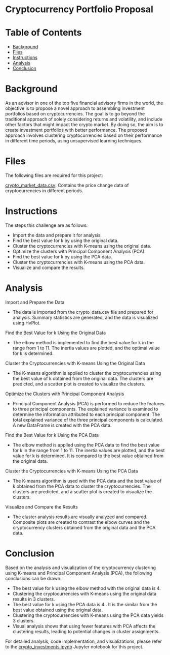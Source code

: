 # Cryptocurrency Portfolio Proposal 

# Table of Contents
* [Background](#Background)
* [Files](#Files)
* [Instructions](#Instructions)
* [Analysis](#Analysis)
* [Conclusion](#Conclusion)


# Background
As an advisor in one of the top five financial advisory firms in the world, the objective is to propose a novel approach to assembling investment portfolios based on cryptocurrencies. The goal is to go beyond the traditional approach of solely considering returns and volatility, and include other factors that might impact the crypto market. By doing so, the aim is to create investment portfolios with better performance. The proposed approach involves clustering cryptocurrencies based on their performance in different time periods, using unsupervised learning techniques.

# Files
The following files are required for this project:

[crypto_market_data.csv](crypto_market_data.csv): Contains the price change data of cryptocurrencies in different periods.

# Instructions
The steps this challenge are as follows:

* Import the data and prepare it for analysis.
* Find the best value for k by using the original data.
* Cluster the cryptocurrencies with K-means using the original data.
* Optimize the clusters with Principal Component Analysis (PCA).
* Find the best value for k by using the PCA data.
* Cluster the cryptocurrencies with K-means using the PCA data.
* Visualize and compare the results.

# Analysis
Import and Prepare the Data
* The data is imported from the crypto_data.csv file and prepared for analysis. Summary statistics are generated, and the data is visualized using HvPlot.

Find the Best Value for k Using the Original Data
* The elbow method is implemented to find the best value for k in the range from 1 to 11. The inertia values are plotted, and the optimal value for k is determined.

Cluster the Cryptocurrencies with K-means Using the Original Data
* The K-means algorithm is applied to cluster the cryptocurrencies using the best value of k obtained from the original data. The clusters are predicted, and a scatter plot is created to visualize the clusters.

Optimize the Clusters with Principal Component Analysis
* Principal Component Analysis (PCA) is performed to reduce the features to three principal components. The explained variance is examined to determine the information attributed to each principal component. The total explained variance of the three principal components is calculated. A new DataFrame is created with the PCA data.

Find the Best Value for k Using the PCA Data
* The elbow method is applied using the PCA data to find the best value for k in the range from 1 to 11. The inertia values are plotted, and the best value for k is determined. It is compared to the best value obtained from the original data.

Cluster the Cryptocurrencies with K-means Using the PCA Data
* The K-means algorithm is used with the PCA data and the best value of k obtained from the PCA data to cluster the cryptocurrencies. The clusters are predicted, and a scatter plot is created to visualize the clusters.

Visualize and Compare the Results
* The cluster analysis results are visually analyzed and compared. Composite plots are created to contrast the elbow curves and the cryptocurrency clusters obtained from the original data and the PCA data.

# Conclusion
Based on the analysis and visualization of the cryptocurrency clustering using K-means and Principal Component Analysis (PCA), the following conclusions can be drawn:

* The best value for k using the elbow method with the original data is 4.
* Clustering the cryptocurrencies with K-means using the original data results in 3 clusters.
* The best value for k using the PCA data is 4 . It is the similar from the best value obtained using the original data.
* Clustering the cryptocurrencies with K-means using the PCA data yields 3 clusters.
* Visual analysis shows that using fewer features with PCA affects the clustering results, leading to potential changes in cluster assignments.

For detailed analysis, code implementation, and visualizations, please refer to the [crypto_investments.ipynb](crypto_investments.ipynb) Jupyter notebook for this project.

